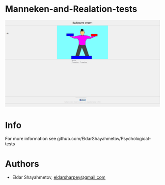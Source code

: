 # Manneken-and-Realation-tests

![](Images/1.png)

# Info

For more information see github.com/EldarShayahmetov/Psychological-tests

# Authors

* Eldar Shayahmetov, eldarsharpey@gmail.com
